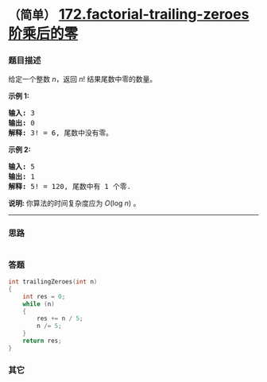 # `（简单）` [172.factorial-trailing-zeroes 阶乘后的零](https://leetcode-cn.com/problems/factorial-trailing-zeroes/)

### 题目描述
<p>给定一个整数 <em>n</em>，返回 <em>n</em>! 结果尾数中零的数量。</p>

<p><strong>示例 1:</strong></p>

<pre><strong>输入:</strong> 3
<strong>输出:</strong> 0
<strong>解释:</strong>&nbsp;3! = 6, 尾数中没有零。</pre>

<p><strong>示例&nbsp;2:</strong></p>

<pre><strong>输入:</strong> 5
<strong>输出:</strong> 1
<strong>解释:</strong>&nbsp;5! = 120, 尾数中有 1 个零.</pre>

<p><strong>说明: </strong>你算法的时间复杂度应为&nbsp;<em>O</em>(log&nbsp;<em>n</em>)<em>&nbsp;</em>。</p>


---
### 思路
```
```

### 答题
``` C++
int trailingZeroes(int n) 
{
	int res = 0;
	while (n) 
	{
		res += n / 5;
		n /= 5;
	}
	return res;
}
```

### 其它
``` C++
```

